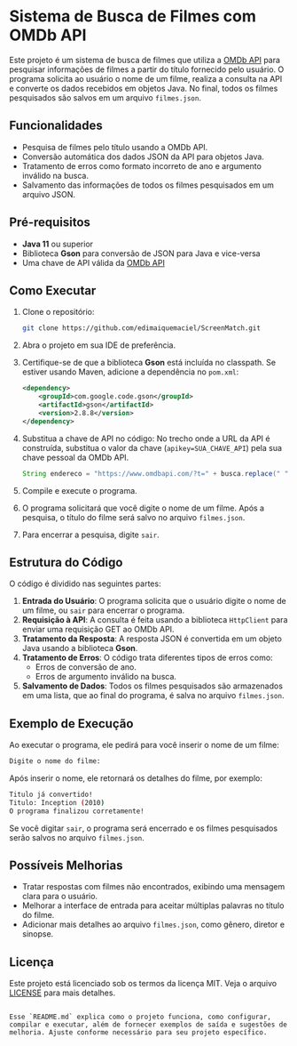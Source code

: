 # Sistema de Busca de Filmes com OMDb API

Este projeto é um sistema de busca de filmes que utiliza a [OMDb API](http://www.omdbapi.com/) para pesquisar informações de filmes a partir do título fornecido pelo usuário. O programa solicita ao usuário o nome de um filme, realiza a consulta na API e converte os dados recebidos em objetos Java. No final, todos os filmes pesquisados são salvos em um arquivo `filmes.json`.

## Funcionalidades

- Pesquisa de filmes pelo título usando a OMDb API.
- Conversão automática dos dados JSON da API para objetos Java.
- Tratamento de erros como formato incorreto de ano e argumento inválido na busca.
- Salvamento das informações de todos os filmes pesquisados em um arquivo JSON.

## Pré-requisitos

- **Java 11** ou superior
- Biblioteca **Gson** para conversão de JSON para Java e vice-versa
- Uma chave de API válida da [OMDb API](http://www.omdbapi.com/)

## Como Executar

1. Clone o repositório:
   ```bash
   git clone https://github.com/edimaiquemaciel/ScreenMatch.git
   ```
2. Abra o projeto em sua IDE de preferência.
3. Certifique-se de que a biblioteca **Gson** está incluída no classpath. Se estiver usando Maven, adicione a dependência no `pom.xml`:

   ```xml
   <dependency>
       <groupId>com.google.code.gson</groupId>
       <artifactId>gson</artifactId>
       <version>2.8.8</version>
   </dependency>
   ```

4. Substitua a chave de API no código:
   No trecho onde a URL da API é construída, substitua o valor da chave (`apikey=SUA_CHAVE_API`) pela sua chave pessoal da OMDb API.

   ```java
   String endereco = "https://www.omdbapi.com/?t=" + busca.replace(" ", "+") + "&apikey=SUA_CHAVE_API";
   ```

5. Compile e execute o programa.

6. O programa solicitará que você digite o nome de um filme. Após a pesquisa, o título do filme será salvo no arquivo `filmes.json`.

7. Para encerrar a pesquisa, digite `sair`.

## Estrutura do Código

O código é dividido nas seguintes partes:

1. **Entrada do Usuário**: O programa solicita que o usuário digite o nome de um filme, ou `sair` para encerrar o programa.
2. **Requisição à API**: A consulta é feita usando a biblioteca `HttpClient` para enviar uma requisição GET ao OMDb API.
3. **Tratamento da Resposta**: A resposta JSON é convertida em um objeto Java usando a biblioteca **Gson**.
4. **Tratamento de Erros**: O código trata diferentes tipos de erros como:
   - Erros de conversão de ano.
   - Erros de argumento inválido na busca.
5. **Salvamento de Dados**: Todos os filmes pesquisados são armazenados em uma lista, que ao final do programa, é salva no arquivo `filmes.json`.

## Exemplo de Execução

Ao executar o programa, ele pedirá para você inserir o nome de um filme:

```bash
Digite o nome do filme:
```

Após inserir o nome, ele retornará os detalhes do filme, por exemplo:

```bash
Titulo já convertido!
Titulo: Inception (2010)
O programa finalizou corretamente!
```

Se você digitar `sair`, o programa será encerrado e os filmes pesquisados serão salvos no arquivo `filmes.json`.

## Possíveis Melhorias

- Tratar respostas com filmes não encontrados, exibindo uma mensagem clara para o usuário.
- Melhorar a interface de entrada para aceitar múltiplas palavras no título do filme.
- Adicionar mais detalhes ao arquivo `filmes.json`, como gênero, diretor e sinopse.

## Licença

Este projeto está licenciado sob os termos da licença MIT. Veja o arquivo [LICENSE](LICENSE) para mais detalhes.
```

Esse `README.md` explica como o projeto funciona, como configurar, compilar e executar, além de fornecer exemplos de saída e sugestões de melhoria. Ajuste conforme necessário para seu projeto específico.
